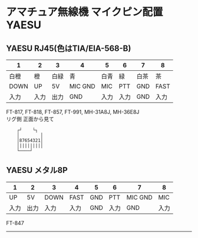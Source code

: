 # アマチュア無線機 マイクピン配置 YAESU

## YAESU RJ45(色はTIA/EIA-568-B)
|1       |2       |3       |4       |5       |6       |7       |8       |
|--------|--------|--------|--------|--------|--------|--------|--------|
|白橙|橙|白緑|青|白青|緑|白茶|茶|
|DOWN|UP|5V|MIC GND|MIC|PTT|GND|FAST|
|入力|入力|出力|GND|入力|入力|GND|入力|

FT-817, FT-818, FT-857, FT-991, MH-31A8J, MH-36E8J  
リグ側 正面から見て  

```      ┌──┐  
    ┌┘    └┐  
    │        │  
    │87654321│  
    │||||||||│  
    └────┘  
```

## YAESU メタル8P
|1       |2       |3       |4       |5       |6       |7       |8       |
|--------|--------|--------|--------|--------|--------|--------|--------|
|UP|5V|DOWN|FAST|GND|PTT|MIC GND|MIC|
|入力|出力|入力|入力|GND|入力|GND|入力|

FT-847

---
